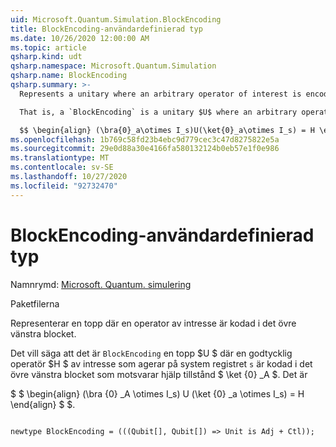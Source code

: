 ```yaml
---
uid: Microsoft.Quantum.Simulation.BlockEncoding
title: BlockEncoding-användardefinierad typ
ms.date: 10/26/2020 12:00:00 AM
ms.topic: article
qsharp.kind: udt
qsharp.namespace: Microsoft.Quantum.Simulation
qsharp.name: BlockEncoding
qsharp.summary: >-
  Represents a unitary where an arbitrary operator of interest is encoded in the top-left block.

  That is, a `BlockEncoding` is a unitary $U$ where an arbitrary operator $H$ of interest that acts on the system register `s` is encoded in the top- left block corresponding to auxiliary state $\ket{0}_a$. That is,

  $$ \begin{align} (\bra{0}_a\otimes I_s)U(\ket{0}_a\otimes I_s) = H \end{align} $$.
ms.openlocfilehash: 1b769c58fd23b4ebc9d779cec3c47d8275822e5a
ms.sourcegitcommit: 29e0d88a30e4166fa580132124b0eb57e1f0e986
ms.translationtype: MT
ms.contentlocale: sv-SE
ms.lasthandoff: 10/27/2020
ms.locfileid: "92732470"
---
```

# <a name="blockencoding-user-defined-type"></a>BlockEncoding-användardefinierad typ

Namnrymd: [Microsoft. Quantum. simulering](xref:Microsoft.Quantum.Simulation)

Paketfilerna [](https://nuget.org/packages/)


Representerar en topp där en operator av intresse är kodad i det övre vänstra blocket.

Det vill säga att det är `BlockEncoding` en topp $U $ där en godtycklig operatör $H $ av intresse som agerar på system registret `s` är kodad i det övre vänstra blocket som motsvarar hjälp tillstånd $ \ket {0} _A $. Det är

$ $ \begin{align} (\bra {0} _A \otimes I_s) U (\ket {0} _a \otimes I_s) = H \end{align} $ $.

```qsharp

newtype BlockEncoding = (((Qubit[], Qubit[]) => Unit is Adj + Ctl));
```

